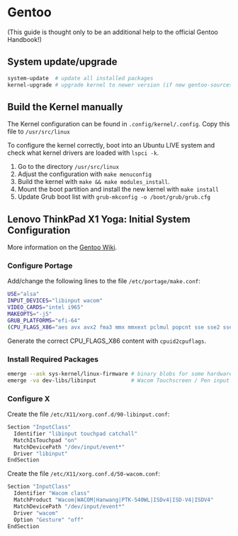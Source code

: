 # Gentoo

(This guide is thought only to be an additional help to the official Gentoo Handbook!)

## System update/upgrade

```bash
system-update  # update all installed packages
kernel-upgrade # upgrade kernel to newer version (if new gentoo-sources have been installed with the above command)
```

## Build the Kernel manually

The Kernel configuration can be found in ```.config/kernel/.config```. Copy this file to ```/usr/src/linux```

To configure the kernel correctly, boot into an Ubuntu LIVE system and check what kernel drivers are loaded with ```lspci -k```.

1. Go to the directory ```/usr/src/linux```
2. Adjust the configuration with ```make menuconfig```
3. Build the kernel with ```make && make modules_install```.
4. Mount the boot partition and install the new kernel with ```make install```
5. Update Grub boot list with ```grub-mkconfig -o /boot/grub/grub.cfg```

## Lenovo ThinkPad X1 Yoga: Initial System Configuration

More information on the [Gentoo Wiki](https://wiki.gentoo.org/wiki/Lenovo_ThinkPad_X1_Yoga_2nd_Generation).

### Configure Portage

Add/change the following lines to the file ```/etc/portage/make.conf```:

```bash
USE="alsa"
INPUT_DEVICES="libinput wacom"
VIDEO_CARDS="intel i965"
MAKEOPTS="-j5"
GRUB_PLATFORMS="efi-64"
(CPU_FLAGS_X86="aes avx avx2 fma3 mmx mmxext pclmul popcnt sse sse2 sse3 sse4_1 sse4_2 ssse3")
```

Generate the correct CPU_FLAGS_X86 content with ```cpuid2cpuflags```.

### Install Required Packages

```bash
emerge --ask sys-kernel/linux-firmware # binary blobs for some hardware
emerge -va dev-libs/libinput           # Wacom Touchscreen / Pen input
```

### Configure X

Create the file ```/etc/X11/xorg.conf.d/90-libinput.conf```:

```bash
Section "InputClass"
  Identifier "libinput touchpad catchall"
  MatchIsTouchpad "on"
  MatchDevicePath "/dev/input/event*"
  Driver "libinput"
EndSection
```

Create the file ```/etc/X11/xorg.conf.d/50-wacom.conf```:

```bash
Section "InputClass"
  Identifier "Wacom class"
  MatchProduct "Wacom|WACOM|Hanwang|PTK-540WL|ISDv4|ISD-V4|ISDV4"
  MatchDevicePath "/dev/input/event*"
  Driver "wacom"
  Option "Gesture" "off"
EndSection
```
